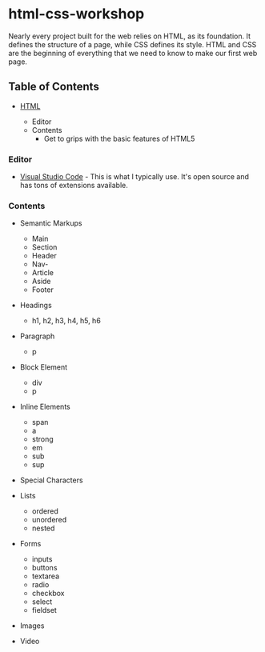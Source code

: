 # html-css-workshop

Nearly every project built for the web relies on HTML, as its foundation. It defines the structure of a page, while CSS defines its style. HTML and CSS are the beginning of everything that we need to know to make our first web page.

## Table of Contents

- [HTML](https://github.com/PriyangaV/html-css-workshop)

  - Editor
  - Contents
    - Get to grips with the basic features of HTML5

### Editor

- [Visual Studio Code](https://code.visualstudio.com/) - This is what I typically use. It's open source and has tons of extensions available.

### Contents

- Semantic Markups

  - Main
  - Section
  - Header
  - Nav-
  - Article
  - Aside
  - Footer

- Headings

  - h1, h2, h3, h4, h5, h6

- Paragraph

  - p

- Block Element

  - div
  - p

- Inline Elements

  - span
  - a
  - strong
  - em
  - sub
  - sup

- Special Characters

- Lists

  - ordered
  - unordered
  - nested

- Forms

  - inputs
  - buttons
  - textarea
  - radio
  - checkbox
  - select
  - fieldset

- Images

- Video
